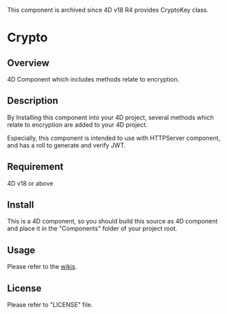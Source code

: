 This component is archived since 4D v18 R4 provides CryptoKey class.

# Crypto

## Overview

4D Component which includes methods relate to encryption.

## Description

By Installing this component into your 4D project, several methods which relate to encryption are added to your 4D project.

Especially, this component is intended to use with HTTPServer component, and has a roll to generate and verify JWT.

## Requirement

4D v18 or above

## Install

This is a 4D component, so you should build this source as 4D component and place it in the "Components" folder of your project root.

## Usage

Please refer to the [wikis](https://github.com/KoichiHaradaEndor/Crypto/wiki).

## License

Please refer to "LICENSE" file.
